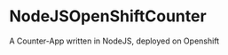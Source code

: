 NodeJSOpenShiftCounter
======================

A Counter-App written in NodeJS, deployed on Openshift
